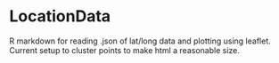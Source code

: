 # LocationData
R markdown for reading .json of lat/long data and plotting using leaflet. Current setup to cluster points to make html a reasonable size.
